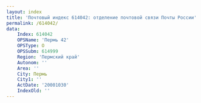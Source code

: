 ```yaml
---
layout: index
title: 'Почтовый индекс 614042: отделение почтовой связи Почты России'
permalink: /614042/
data:
    Index: 614042
    OPSName: 'Пермь 42'
    OPSType: О
    OPSSubm: 614999
    Region: 'Пермский край'
    Autonom: ''
    Area: ''
    City: Пермь
    City1: ''
    ActDate: '20001030'
    IndexOld: ''
---
```


